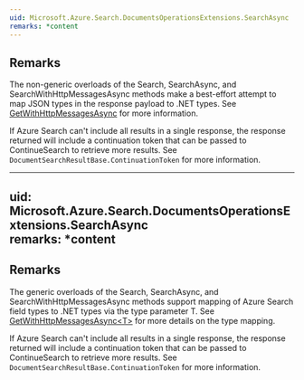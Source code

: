 ```yaml
---  
uid: Microsoft.Azure.Search.DocumentsOperationsExtensions.SearchAsync  
remarks: *content  
---  
```

  
## Remarks  
 The non-generic overloads of the Search, SearchAsync, and SearchWithHttpMessagesAsync methods make a             best-effort attempt to map JSON types in the response payload to .NET types. See             [GetWithHttpMessagesAsync](assetId:///M:Microsoft.Azure.Search.IDocumentsOperations.GetWithHttpMessagesAsync(System.String,System.Collections.Generic.IEnumerable{System.String},Microsoft.Azure.Search.Models.SearchRequestOptions,System.Collections.Generic.Dictionary{System.String,System.Collections.Generic.List{System.String}},System.Threading.CancellationToken)?qualifyHint=False&autoUpgrade=True) for more information.  
  
 If Azure Search can't include all results in a single response, the response returned will include a             continuation token that can be passed to ContinueSearch to retrieve more results.             See `DocumentSearchResultBase.ContinuationToken` for more information.  
  
---  
uid: Microsoft.Azure.Search.DocumentsOperationsExtensions.SearchAsync  
remarks: *content  
---  
  
## Remarks  
 The generic overloads of the Search, SearchAsync, and SearchWithHttpMessagesAsync methods support mapping             of Azure Search field types to .NET types via the type parameter T. See              [GetWithHttpMessagesAsync<T\>](assetId:///M:Microsoft.Azure.Search.IDocumentsOperations.GetWithHttpMessagesAsync``1(System.String,System.Collections.Generic.IEnumerable{System.String},Microsoft.Azure.Search.Models.SearchRequestOptions,System.Collections.Generic.Dictionary{System.String,System.Collections.Generic.List{System.String}},System.Threading.CancellationToken)?qualifyHint=False&autoUpgrade=True) for more details on the type mapping.  
  
 If Azure Search can't include all results in a single response, the response returned will include a             continuation token that can be passed to ContinueSearch to retrieve more results.             See `DocumentSearchResultBase.ContinuationToken` for more information.